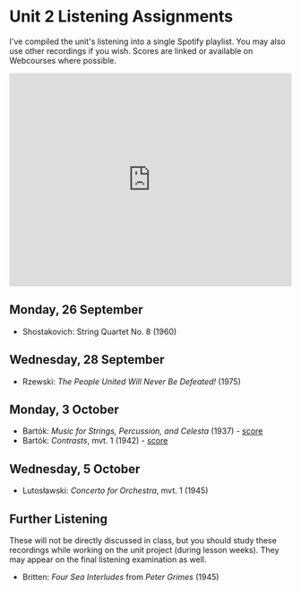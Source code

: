 # Unit 2 Listening Assignments

I've compiled the unit's listening into a single Spotify playlist. You may also use other recordings if you wish. Scores are linked or available on Webcourses where possible.

<iframe src="https://embed.spotify.com/?uri=spotify%3Auser%3Adavemacdo%3Aplaylist%3A2WpM0oSSfnxwxBAsR3a0Jv" width="100%" height="380" frameborder="0" allowtransparency="true"></iframe>

## Monday, 26 September

- Shostakovich: String Quartet No. 8 (1960)

## Wednesday, 28 September

- Rzewski: _The People United Will Never Be Defeated!_ (1975)

## Monday, 3 October

- Bartók: _Music for Strings, Percussion, and Celesta_ (1937) - [score](http://imslp.eu/Files/imglnks/euimg/d/dd/IMSLP16963-Bartok_-_Music_for_Strings__Percussion_and_Celesta__orch._score_.pdf)
- Bartók: _Contrasts_, mvt. 1 (1942) - [score](http://imslp.eu/Files/imglnks/euimg/f/f2/IMSLP05196-Bartok_-_Contrasts_for_piano__violin_clarinet.pdf)

## Wednesday, 5 October

- Lutosławski: _Concerto for Orchestra_, mvt. 1 (1945)

## Further Listening

These will not be directly discussed in class, but you should study these recordings while working on the unit project (during lesson weeks). They may appear on the final listening examination as well.

- Britten: _Four Sea Interludes_ from _Peter Grimes_ (1945)
